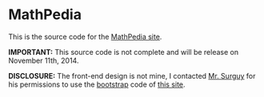 # MathPedia

This is the source code for the [MathPedia site](http://mathpedia.vn/).

**IMPORTANT:** This source code is not complete and will be release on November 11th, 2014.

**DISCLOSURE:** The front-end design is not mine, I contacted [Mr. Surguy](https://twitter.com/msurguy) for his permissions to use the [bootstrap](http://getbootstrap.com/) code of [this site](http://www.laravel-tricks.com/).